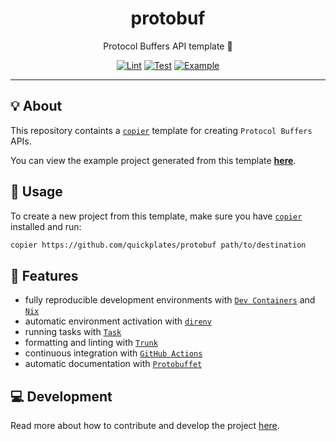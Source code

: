 <h1 align="center">protobuf</h1>

<div align="center">

Protocol Buffers API template 📜

[![Lint](https://github.com/quickplates/protobuf/actions/workflows/lint.yaml/badge.svg)](https://github.com/quickplates/protobuf/actions/workflows/lint.yaml)
[![Test](https://github.com/quickplates/protobuf/actions/workflows/test.yaml/badge.svg)](https://github.com/quickplates/protobuf/actions/workflows/test.yaml)
[![Example](https://github.com/quickplates/protobuf/actions/workflows/example.yaml/badge.svg)](https://github.com/quickplates/protobuf/actions/workflows/example.yaml)

</div>

---

## 💡 About

This repository containts a [`copier`](https://copier.readthedocs.io) template
for creating `Protocol Buffers` APIs.

You can view the example project generated from this template
[**here**](https://github.com/quickplates/protobuf-example).

## 📜 Usage

To create a new project from this template,
make sure you have [`copier`](https://copier.readthedocs.io) installed and run:

```sh
copier https://github.com/quickplates/protobuf path/to/destination
```

## 🚀 Features

- fully reproducible development environments with
  [`Dev Containers`](https://code.visualstudio.com/docs/remote/containers)
  and [`Nix`](https://nixos.org)
- automatic environment activation with [`direnv`](https://direnv.net)
- running tasks with [`Task`](https://taskfile.dev)
- formatting and linting with [`Trunk`](https://trunk.io)
- continuous integration with [`GitHub Actions`](https://github.com/features/actions)
- automatic documentation with [`Protobuffet`](https://protobuffet.com)

## 💻 Development

Read more about how to contribute and develop the project
[here](https://github.com/quickplates/protobuf/blob/main/CONTRIBUTING.md).
